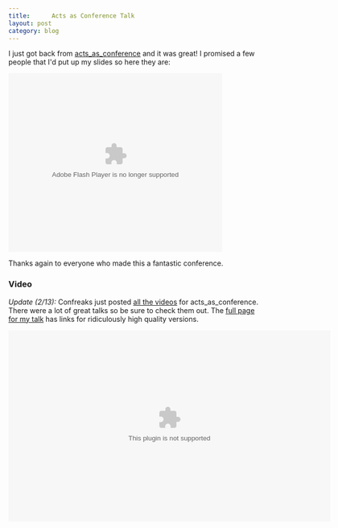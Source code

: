 ```yaml
---
title:      Acts as Conference Talk
layout: post
category: blog
---
```


I just got back from [acts_as_conference](http://actsasconference.com) and it was great! I promised a few people that I'd put up my slides so here they are:

<div style="width:425px;text-align:left" id="__ss_1009857"><object style="margin:0px" width="425" height="355"><param name="movie" value="http://static.slideshare.net/swf/ssplayer2.swf?doc=relaxing-with-couchdb-acts-as-conference-final-1234224419527061-2&rel=0&stripped_title=relaxing-with-couchdb" /><param name="allowFullScreen" value="true"/><param name="allowScriptAccess" value="always"/><embed src="http://static.slideshare.net/swf/ssplayer2.swf?doc=relaxing-with-couchdb-acts-as-conference-final-1234224419527061-2&rel=0&stripped_title=relaxing-with-couchdb" type="application/x-shockwave-flash" allowscriptaccess="always" allowfullscreen="true" width="425" height="355"></embed></object></div>

Thanks again to everyone who made this a fantastic conference.

### Video

*Update (2/13):* Confreaks just posted [all the videos](http://aac2009.confreaks.com/) for acts_as_conference. There were a lot of great talks so be sure to check them out. The [full page for my talk](http://aac2009.confreaks.com/07-feb-2009-16-00-relaxing-with-couchdb-will-leinweber.html) has links for ridiculously high quality versions.

<embed src='http://aac2009.confreaks.com/player.swf' height='380' width='640' allowscriptaccess='always' allowfullscreen='true' flashvars='file=http%3A%2F%2Faac2009.confreaks.com%2Fvideos%2F07-feb-2009-16-00-relaxing-with-couchdb-will-leinweber-small.mp4&image=images%2F07-feb-2009-16-00-relaxing-with-couchdb-will-leinweber-preview.jpg&plugins=viral-1'/>
